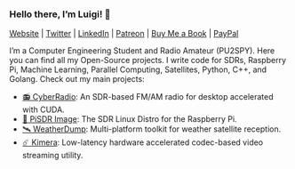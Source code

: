 ### Hello there, I’m Luigi! 👋

[Website](https://luigi.ltd/) | [Twitter](https://twitter.com/luigifcruz) | [LinkedIn](https://www.linkedin.com/in/luigifc/) | [Patreon](https://www.patreon.com/luigifcruz) | [Buy Me a Book](https://www.buymeacoffee.com/luigi) | [PayPal](https://www.paypal.com/cgi-bin/webscr?cmd=_s-xclick&hosted_button_id=TAA65AJMC7498&source=url)

I’m a Computer Engineering Student and Radio Amateur (PU2SPY). Here you can find all my Open-Source projects. I write code for SDRs, Raspberry Pi, Machine Learning, Parallel Computing, Satellites, Python, C++, and Golang. Check out my main projects:

- [📻 CyberRadio](https://github.com/luigifreitas/CyberRadio): An SDR-based FM/AM radio for desktop accelerated with CUDA.
- [🥧 PiSDR Image](https://github.com/luigifreitas/pisdr-image): The SDR Linux Distro for the Raspberry Pi.
- [🛰️ WeatherDump](https://github.com/luigifreitas/weatherdump): Multi-platform toolkit for weather satellite reception.
- [☄️ Kimera](https://github.com/luigifcruz/kimera): Low-latency hardware accelerated codec-based video streaming utility.
